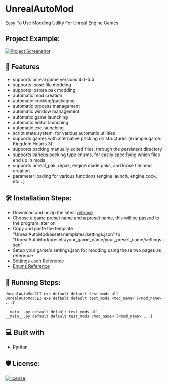 <h1 id="title" align="left">UnrealAutoMod</h1>

Easy To Use Modding Utility For Unreal Engine Games

<h2>Project Example:</h2>

[![Project Screenshot](https://github.com/Mythical-Github/UnrealAutoMod/assets/67753356/d36ab78e-af8d-4086-8ad9-fd6f39bba453.png)](https://github.com/Mythical-Github/UnrealAutoMod/assets/67753356/d36ab78e-af8d-4086-8ad9-fd6f39bba453.mp4)

<h2>💪 Features</h2>

*   supports unreal game versions 4.0-5.4
*   supports loose file modding
*   supports iostore pak modding
*   automatic mod creation
*   automatic cooking/packaging
*   automatic process management
*   automatic window management
*   automatic game launching
*   automatic editor launching
*   automatic exe launching
*   script state system, for various automatic utilities
*   supports games with alternative packing dir structures (example game: Kingdom Hearts 3)
*   supports packing manually edited files, through the persistent directory
*   supports various packing type enums, for easily specifying which files end up in mods
*   supports unreal_pak, repak, engine made paks, and loose file mod creation
*   parameter loading for various functions (engine launch, engine cook, etc...)


<h2>🛠️ Installation Steps:</h2>

*   Download and unzip the latest [release](https://github.com/Mythical-Github/UnrealAutoMod/releases)
*   Choose a game preset name and a preset name, this will be passed to the program later on
*   Copy and paste the template "UnrealAutoMod/assets/templates/settings.json" to "UnrealAutoMod/presets/your_game_name/your_preset_name/settings.json" 
*   Setup your game's settings.json for modding using these two pages as reference
*   [Settings Json Reference](https://github.com/Mythical-Github/UnrealAutoMod/blob/main/assets/docs/settings_json.md)
*   [Enums Reference](https://github.com/Mythical-Github/UnrealAutoMod/blob/main/assets/docs/enums.md)

<h2>🏃 Running Steps:</h2>

```
UnrealAutoModCLI.exe default default test_mods_all
UnrealAutoModCLI.exe default default test_mods <mod_name> [<mod_name> ...]
```
```
__main__.py default default test_mods_all
__main__.py default default test_mods <mod_name> [<mod_name> ...]
```

<h2>💻 Built with</h2>

*   Python

<h2>🛡️ License:</h2>

[![license](https://www.gnu.org/graphics/gplv3-with-text-136x68.png)](LICENSE)
